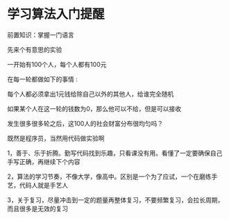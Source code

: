 # 学习算法入门提醒

前置知识：掌握一门语言

先来个有意思的实验

一开始有100个人，每个人都有100元

在每一轮都做如下的事情 :

每个人都必须拿出1元钱给除自己以外的其他人，给谁完全随机

如果某个人在这一轮的钱数为0，那么他可以不给，但是可以接收

发生很多很多轮之后，这100人的社会财富分布很均匀吗？

既然是程序员，当然用代码做实验啊

1，善于、乐于折腾。勤写代码找到乐趣，只看课没有用。看懂了一定要确保自己手写正确，再继续下个内容

2，算法的学习节奏，不像大学，像高中。区别是一个为了应试，一个在磨练手艺，代码人就是手艺人

3，关于复习，尽量冲击到一定的题量再整体复习，不要频繁复习，会拉长周期，而且很多是无效的复习

